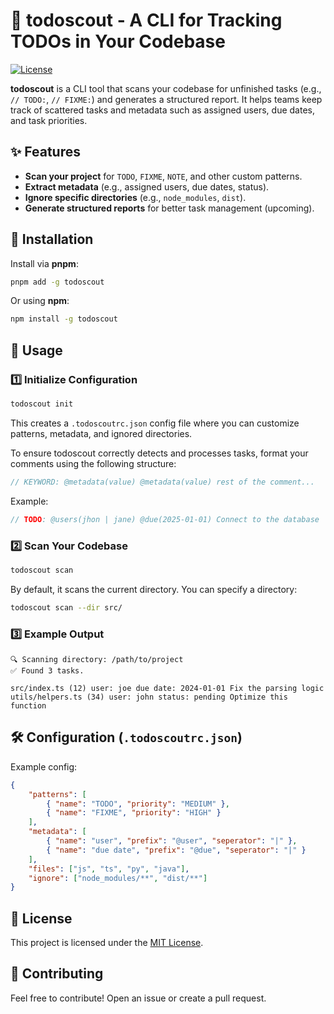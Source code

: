 # 📝 todoscout - A CLI for Tracking TODOs in Your Codebase

[![License](https://img.shields.io/badge/license-MIT-green.svg)](LICENSE)

**todoscout** is a CLI tool that scans your codebase for unfinished tasks (e.g., `// TODO:`, `// FIXME:`) and generates a structured report. It helps teams keep track of scattered tasks and metadata such as assigned users, due dates, and task priorities.

## ✨ Features

- **Scan your project** for `TODO`, `FIXME`, `NOTE`, and other custom patterns.
- **Extract metadata** (e.g., assigned users, due dates, status).
- **Ignore specific directories** (e.g., `node_modules`, `dist`).
- **Generate structured reports** for better task management (upcoming).

## 🚀 Installation

Install via **pnpm**:

```sh
pnpm add -g todoscout
```

Or using **npm**:

```sh
npm install -g todoscout
```

## 🔧 Usage

### 1️⃣ **Initialize Configuration**

```sh
todoscout init
```

This creates a `.todoscoutrc.json` config file where you can customize patterns, metadata, and ignored directories.

To ensure todoscout correctly detects and processes tasks, format your comments using the following structure:

```typescript
// KEYWORD: @metadata(value) @metadata(value) rest of the comment...
```

Example:

```typescript
// TODO: @users(jhon | jane) @due(2025-01-01) Connect to the database
```

### 2️⃣ **Scan Your Codebase**

```sh
todoscout scan
```

By default, it scans the current directory. You can specify a directory:

```sh
todoscout scan --dir src/
```

### 3️⃣ **Example Output**

```
🔍 Scanning directory: /path/to/project
✅ Found 3 tasks.

src/index.ts (12) user: joe due date: 2024-01-01 Fix the parsing logic
utils/helpers.ts (34) user: john status: pending Optimize this function
```

## 🛠 Configuration (`.todoscoutrc.json`)

Example config:

```json
{
    "patterns": [
        { "name": "TODO", "priority": "MEDIUM" },
        { "name": "FIXME", "priority": "HIGH" }
    ],
    "metadata": [
        { "name": "user", "prefix": "@user", "seperator": "|" },
        { "name": "due date", "prefix": "@due", "seperator": "|" }
    ],
    "files": ["js", "ts", "py", "java"],
    "ignore": ["node_modules/**", "dist/**"]
}
```

## 📜 License

This project is licensed under the [MIT License](LICENSE).

## 🤝 Contributing

Feel free to contribute! Open an issue or create a pull request.
